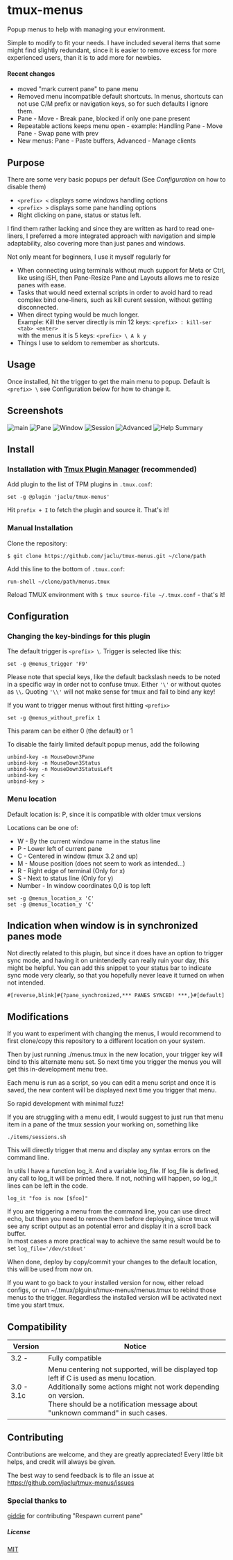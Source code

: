 # tmux-menus

Popup menus to help with managing your environment.

Simple to modify to fit your needs. I have included several items that some might find slightly redundant, since it is easier to remove excess for more experienced users, than it is to add more for newbies.

#### Recent changes

- moved "mark current pane" to pane menu
- Removed menu incompatible default shortcuts. In menus, shortcuts can not use C/M prefix or navigation keys, so for such defaults I ignore them.
- Pane - Move - Break pane, blocked if only one pane present
- Repeatable actions keeps menu open - example: Handling Pane - Move Pane - Swap pane with prev
- New menus: Pane - Paste buffers, Advanced - Manage clients

## Purpose

There are some very basic popups per default (See *Configuration* on how to disable them)

-   `<prefix> <` displays some windows handling options
-   `<prefix> >` displays some pane handling options
-   Right clicking on pane, status or status left.

I find them rather lacking and since they are written as hard to read one-liners, I preferred a more integrated approach with navigation and simple adaptability, also covering more than just panes and windows.

Not only meant for beginners, I use it myself regularly for

- When connecting using terminals without much support for Meta or Ctrl, like using iSH, then Pane-Resize Pane and Layouts allows me to resize panes with ease.
- Tasks that would need external scripts in order to avoid hard to read complex bind one-liners, such as kill curent session, without getting disconnected.
- When direct typing would be much longer.<br> Example: Kill the server directly is min 12 keys: `<prefix> : kill-ser <tab> <enter>` <br> with the menus it is 5 keys: `<prefix> \ A k y ` <br>
- Things I use to seldom to remember as shortcuts.

## Usage

Once installed, hit the trigger to get the main menu to popup.
Default is `<prefix> \` see Configuration below for how to change it.

## Screenshots
![main](https://user-images.githubusercontent.com/5046648/162342967-c623317e-4865-4957-b80d-828e33e6daa5.png)
![Pane](https://user-images.githubusercontent.com/5046648/162336772-2ea33840-dd02-4119-acf6-555fe87c6304.png)
![Window](https://user-images.githubusercontent.com/5046648/163653392-1e870761-2e49-4764-b133-8122d41e9a8d.png)
![Session](https://user-images.githubusercontent.com/5046648/160181163-7917147d-89e7-4d75-945d-e2e7ef59b71d.png)
![Advanced](https://user-images.githubusercontent.com/5046648/162164528-9cd1d1db-cdf9-4681-9cad-67b581e681a8.png)
![Help Summary](https://user-images.githubusercontent.com/5046648/160181272-26f4249f-6424-4ed2-9509-89e5dca7234f.png)

## Install

### Installation with [Tmux Plugin Manager](https://github.com/tmux-plugins/tpm) (recommended)

Add plugin to the list of TPM plugins in `.tmux.conf`:

    set -g @plugin 'jaclu/tmux-menus'

Hit `prefix + I` to fetch the plugin and source it. That's it!

### Manual Installation

Clone the repository:

    $ git clone https://github.com/jaclu/tmux-menus.git ~/clone/path

Add this line to the bottom of `.tmux.conf`:

    run-shell ~/clone/path/menus.tmux

Reload TMUX environment with `$ tmux source-file ~/.tmux.conf` - that's it!

## Configuration

### Changing the key-bindings for this plugin

The default trigger is `<prefix> \`. Trigger is selected like this:

```
set -g @menus_trigger 'F9'
```

Please note that special keys, like the default backslash needs to be noted in a specific way in order not to confuse tmux.
Either `'\'` or without quotes as `\\`. Quoting `'\\'` will not make sense for tmux and fail to bind any key!

If you want to trigger menus without first hitting `<prefix>`

```
set -g @menus_without_prefix 1
```

This param can be either 0 (the default) or 1

To disable the fairly limited default popup menus, add the following
```
unbind-key -n MouseDown3Pane
unbind-key -n MouseDown3Status
unbind-key -n MouseDown3StatusLeft
unbind-key <
unbind-key >
```

### Menu location

Default location is: P, since it is compatible with older tmux versions

Locations can be one of:

-   W - By the current window name in the status line
-   P - Lower left of current pane
-   C - Centered in window (tmux 3.2 and up)
-   M - Mouse position (does not seem to work as intended...)
-   R - Right edge of terminal (Only for x)
-   S - Next to status line (Only for y)
-   Number - In window coordinates 0,0 is top left

```tmux
set -g @menus_location_x 'C'
set -g @menus_location_y 'C'
```

## Indication when window is in synchronized panes mode

Not directly related to this plugin, but since it does have an option to trigger sync mode, and having it on unintendedly can really ruin your day, this might be helpful. You can add this snippet to your status bar to indicate sync mode very clearly, so that you hopefully never leave it turned on when not intended.

```
#[reverse,blink]#{?pane_synchronized,*** PANES SYNCED! ***,}#[default]
```

## Modifications

If you want to experiment with changing the menus, I would recommend to first clone/copy this repository to a different location on your system.

Then by just running ./menus.tmux in the new location, your trigger key will bind to this alternate menu set.
So next time you trigger the menus you will get this in-development menu tree.

Each menu is run as a script, so you can edit a menu script and once it is saved, the new content will be displayed next time you trigger that menu.

So rapid development with minimal fuzz!

If you are struggling with a menu edit, I would suggest to just run that menu item in a pane of the tmux session your working on, something like

```
./items/sessions.sh
```

This will directly trigger that menu and display any syntax errors on the command line.

In utils I have a function log_it. And a variable log_file. If log_file is defined, any call to log_it will be printed there. If not, nothing will happen, so log_it lines can be left in the code.

```
log_it "foo is now [$foo]"
```

If you are triggering a menu from the command line, you can use direct echo, but then you need to remove them before deploying, since tmux will see any script output as an potential error and display it in a scroll back buffer.<br>In most cases a more practical way to achieve the same result would be to set
`log_file='/dev/stdout'`

When done, deploy by copy/commit your changes to the default location, this will be used from now on.

If you want to go back to your installed version for now, either reload configs, or run ~/.tmux/plguins/tmux-menus/menus.tmux to rebind those menus to the trigger. Regardless the installed version will be activated next time you start tmux.

## Compatibility

| Version    | Notice                                                                                                                                                                                                                                        |
| ---------- | --------------------------------------------------------------------------------------------------------------------------------------------------------------------------------------------------------------------------------------------- |
| 3.2 -      | Fully compatible                                                                                                                                                                                                                              |
| 3.0 - 3.1c | Menu centering not supported, will be displayed top left if C is used as menu location. <br>Additionally some actions might not work depending on version. <br> There should be a notification message about "unknown command" in such cases. |

## Contributing

Contributions are welcome, and they are greatly appreciated! Every little bit helps, and credit will always be given.

The best way to send feedback is to file an issue at https://github.com/jaclu/tmux-menus/issues

### Special thanks to
[giddie](https://github.com/giddie) for contributing "Respawn current pane"

##### License

[MIT](LICENSE.md)
